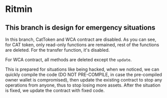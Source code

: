 # Ritmin

## This branch is design for emergency situations

In this branch, CatToken and WCA contract are disabled. As you can see, for
CAT token, only read-only functions are remained, rest of the functions are deleted.
For the transfer function, it's disabled.

For WCA contract, all methods are deleted except the `update`.

This is prepared for situations like being hacked, when we noticed, we can quickly
compile the code (DO NOT PRE-COMPILE, in case the pre-compiled owner wallet is
compromised), then update the existing contract to stop any operations from anyone,
thus to stop losing more assets. After the situation is fixed, we update the
contract with fixed code.
